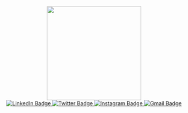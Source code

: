 <div id="header" align="center">
  <img src="https://i.giphy.com/media/v1.Y2lkPTc5MGI3NjExNnYzeWxkNnA2MnI5eXZ5ZTU2bDg1OTFyd3hzZWNtM3N3MzF6bzFqdyZlcD12MV9pbnRlcm5hbF9naWZfYnlfaWQmY3Q9Zw/qgQUggAC3Pfv687qPC/giphy.gif" width="250"/>
  
<div id="badges">
  <a href="your-linkedin-URL">
    <img src="https://img.shields.io/badge/-LinkedIn-blue?style=for-the-badge&logo=linkedin&logoColor=white" alt="LinkedIn Badge"/>
  </a>
<a href="your-twitter-URL">
    <img src="https://img.shields.io/badge/Twitter-blue?style=for-the-badge&logo=twitter&logoColor=white" alt="Twitter Badge"/>
  </a>
  <a href="your-instagram-URL">
    <img src="https://img.shields.io/badge/-Instagram-red?style=for-the-badge&logo=instagram&logoColor=white" alt="Instagram Badge"/>
  </a>
  <a href="your-gmail-URL">
    <img src="https://img.shields.io/badge/-Gmail-red?style=for-the-badge&logo=Gmail&logoColor=white" alt="Gmail Badge"/>
  </a>
</div>
</div>



